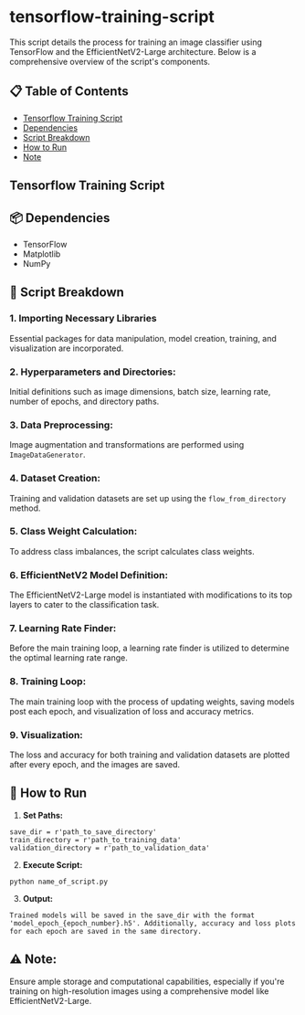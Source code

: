 # tensorflow-training-script

This script details the process for training an image classifier using TensorFlow and the EfficientNetV2-Large architecture. Below is a comprehensive overview of the script's components.

## 📋 Table of Contents
- [Tensorflow Training Script](#tensorflow-training-script)
- [Dependencies](#dependencies)
- [Script Breakdown](#script-breakdown)
- [How to Run](#how-to-run)
- [Note](#note)

## Tensorflow Training Script

## 📦 Dependencies
- TensorFlow
- Matplotlib
- NumPy

## 📜 Script Breakdown

### 1. **Importing Necessary Libraries**
   Essential packages for data manipulation, model creation, training, and visualization are incorporated.

### 2. **Hyperparameters and Directories:** 
   Initial definitions such as image dimensions, batch size, learning rate, number of epochs, and directory paths.

### 3. **Data Preprocessing:**
   Image augmentation and transformations are performed using `ImageDataGenerator`.

### 4. **Dataset Creation:**
   Training and validation datasets are set up using the `flow_from_directory` method.

### 5. **Class Weight Calculation:**
   To address class imbalances, the script calculates class weights.

### 6. **EfficientNetV2 Model Definition:**
   The EfficientNetV2-Large model is instantiated with modifications to its top layers to cater to the classification task.

### 7. **Learning Rate Finder:**
   Before the main training loop, a learning rate finder is utilized to determine the optimal learning rate range.

### 8. **Training Loop:**
   The main training loop with the process of updating weights, saving models post each epoch, and visualization of loss and accuracy metrics.

### 9. **Visualization:**
   The loss and accuracy for both training and validation datasets are plotted after every epoch, and the images are saved.

## 🚀 How to Run

1. **Set Paths:**
```
save_dir = r'path_to_save_directory'
train_directory = r'path_to_training_data'
validation_directory = r'path_to_validation_data'
```
2. **Execute Script:**
```
python name_of_script.py
```

3. **Output:**
```
Trained models will be saved in the save_dir with the format 'model_epoch_{epoch_number}.h5'. Additionally, accuracy and loss plots for each epoch are saved in the same directory.
```

## ⚠️ Note:
Ensure ample storage and computational capabilities, especially if you're training on high-resolution images using a comprehensive model like EfficientNetV2-Large.